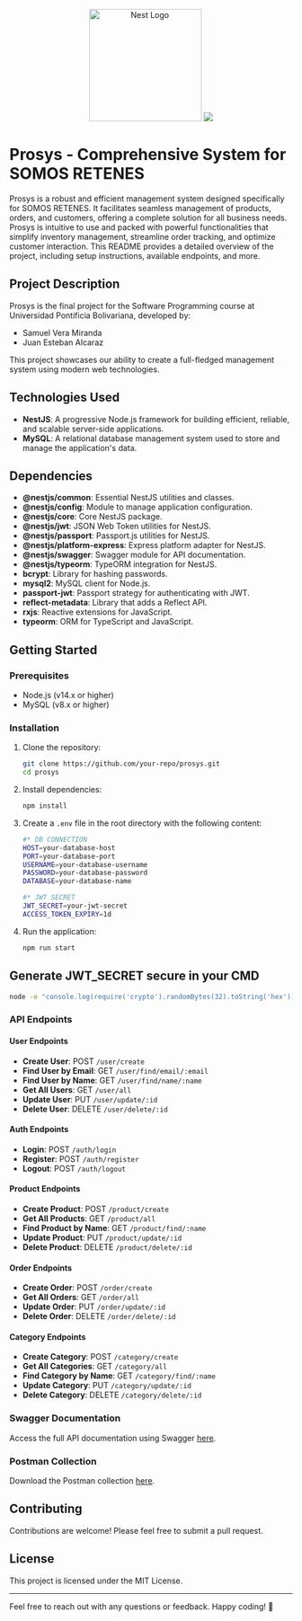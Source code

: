 <p align="center">
  <a href="http://nestjs.com/" target="blank"><img src="https://nestjs.com/img/logo-small.svg" width="200" alt="Nest Logo" /></a>
  <img src="https://res.cloudinary.com/dkiwegaku/image/upload/v1717632829/SOMOSRETENES-removebg-preview_hjowcu.png"/>
</p>

# Prosys - Comprehensive System for SOMOS RETENES

Prosys is a robust and efficient management system designed specifically for SOMOS RETENES. It facilitates seamless management of products, orders, and customers, offering a complete solution for all business needs. Prosys is intuitive to use and packed with powerful functionalities that simplify inventory management, streamline order tracking, and optimize customer interaction. This README provides a detailed overview of the project, including setup instructions, available endpoints, and more.

## Project Description

Prosys is the final project for the Software Programming course at Universidad Pontificia Bolivariana, developed by:

- Samuel Vera Miranda
- Juan Esteban Alcaraz

This project showcases our ability to create a full-fledged management system using modern web technologies.

## Technologies Used

- **NestJS**: A progressive Node.js framework for building efficient, reliable, and scalable server-side applications.
- **MySQL**: A relational database management system used to store and manage the application's data.

## Dependencies

- **@nestjs/common**: Essential NestJS utilities and classes.
- **@nestjs/config**: Module to manage application configuration.
- **@nestjs/core**: Core NestJS package.
- **@nestjs/jwt**: JSON Web Token utilities for NestJS.
- **@nestjs/passport**: Passport.js utilities for NestJS.
- **@nestjs/platform-express**: Express platform adapter for NestJS.
- **@nestjs/swagger**: Swagger module for API documentation.
- **@nestjs/typeorm**: TypeORM integration for NestJS.
- **bcrypt**: Library for hashing passwords.
- **mysql2**: MySQL client for Node.js.
- **passport-jwt**: Passport strategy for authenticating with JWT.
- **reflect-metadata**: Library that adds a Reflect API.
- **rxjs**: Reactive extensions for JavaScript.
- **typeorm**: ORM for TypeScript and JavaScript.

## Getting Started

### Prerequisites

- Node.js (v14.x or higher)
- MySQL (v8.x or higher)

### Installation

1. Clone the repository:
    ```sh
    git clone https://github.com/your-repo/prosys.git
    cd prosys
    ```

2. Install dependencies:
    ```sh
    npm install
    ```

3. Create a `.env` file in the root directory with the following content:
    ```bash
    #* DB CONNECTION
    HOST=your-database-host
    PORT=your-database-port
    USERNAME=your-database-username
    PASSWORD=your-database-password
    DATABASE=your-database-name

    #* JWT SECRET
    JWT_SECRET=your-jwt-secret
    ACCESS_TOKEN_EXPIRY=1d
    ```

4. Run the application:
    ```sh
    npm run start
    ```

## Generate JWT_SECRET secure in your CMD
```bash
node -e "console.log(require('crypto').randomBytes(32).toString('hex'))"
```

### API Endpoints

#### User Endpoints

- **Create User**: POST `/user/create`
- **Find User by Email**: GET `/user/find/email/:email`
- **Find User by Name**: GET `/user/find/name/:name`
- **Get All Users**: GET `/user/all`
- **Update User**: PUT `/user/update/:id`
- **Delete User**: DELETE `/user/delete/:id`

#### Auth Endpoints

- **Login**: POST `/auth/login`
- **Register**: POST `/auth/register`
- **Logout**: POST `/auth/logout`

#### Product Endpoints

- **Create Product**: POST `/product/create`
- **Get All Products**: GET `/product/all`
- **Find Product by Name**: GET `/product/find/:name`
- **Update Product**: PUT `/product/update/:id`
- **Delete Product**: DELETE `/product/delete/:id`

#### Order Endpoints

- **Create Order**: POST `/order/create`
- **Get All Orders**: GET `/order/all`
- **Update Order**: PUT `/order/update/:id`
- **Delete Order**: DELETE `/order/delete/:id`

#### Category Endpoints

- **Create Category**: POST `/category/create`
- **Get All Categories**: GET `/category/all`
- **Find Category by Name**: GET `/category/find/:name`
- **Update Category**: PUT `/category/update/:id`
- **Delete Category**: DELETE `/category/delete/:id`

### Swagger Documentation

Access the full API documentation using Swagger [here](http://localhost:3000/api-doc).

### Postman Collection

Download the Postman collection [here](/postman/Prosys%20-%20Backend.postman_collection.json).

## Contributing

Contributions are welcome! Please feel free to submit a pull request.

## License

This project is licensed under the MIT License.

---

Feel free to reach out with any questions or feedback. Happy coding! 🚀

